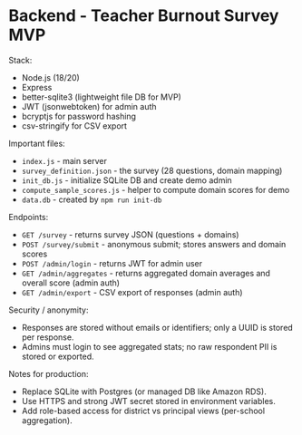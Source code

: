 # Backend - Teacher Burnout Survey MVP

Stack:
- Node.js (18/20)
- Express
- better-sqlite3 (lightweight file DB for MVP)
- JWT (jsonwebtoken) for admin auth
- bcryptjs for password hashing
- csv-stringify for CSV export

Important files:
- `index.js` - main server
- `survey_definition.json` - the survey (28 questions, domain mapping)
- `init_db.js` - initialize SQLite DB and create demo admin
- `compute_sample_scores.js` - helper to compute domain scores for demo
- `data.db` - created by `npm run init-db`

Endpoints:
- `GET /survey` - returns survey JSON (questions + domains)
- `POST /survey/submit` - anonymous submit; stores answers and domain scores
- `POST /admin/login` - returns JWT for admin user
- `GET /admin/aggregates` - returns aggregated domain averages and overall score (admin auth)
- `GET /admin/export` - CSV export of responses (admin auth)

Security / anonymity:
- Responses are stored without emails or identifiers; only a UUID is stored per response.
- Admins must login to see aggregated stats; no raw respondent PII is stored or exported.

Notes for production:
- Replace SQLite with Postgres (or managed DB like Amazon RDS).
- Use HTTPS and strong JWT secret stored in environment variables.
- Add role-based access for district vs principal views (per-school aggregation).
